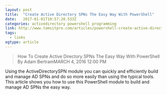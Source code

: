 ```yaml
---
layout: post 
title:  "Create Active Directory SPNs The Easy Way With PowerShell" 
date:   2017-01-01T10:57:20.533Z 
categories: activedirectory powershell programming
link: http://www.tomsitpro.com/articles/powershell-create-active-directory-spns,2-7.html 
tags:
  - links
ogtype: article 
---
```


> How To Create Active Directory SPNs The Easy Way With PowerShell
By Adam BertramMARCH 4, 2016 12:00 PM
     
Using the ActiveDirectorySPN module you can quickly and efficiently build and manage AD SPNs and do so more easily than using the typical tools. This article shows you how to use this PowerShell module to build and manage AD SPNs the easy way.